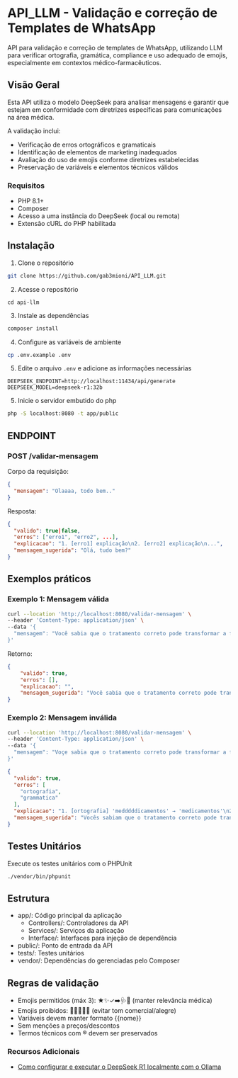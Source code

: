 # **API_LLM - Validação e correção de Templates de WhatsApp**

API para validação e correção de templates de WhatsApp, utilizando LLM para verificar ortografia, gramática, compliance e uso adequado de emojis, especialmente em contextos médico-farmacêuticos.

## **Visão Geral**

Esta API utiliza o modelo DeepSeek para analisar mensagens e garantir que estejam em conformidade com diretrizes específicas para comunicações na área médica. 

A validação inclui:

- Verificação de erros ortográficos e gramaticais
- Identificação de elementos de marketing inadequados
- Avaliação do uso de emojis conforme diretrizes estabelecidas
- Preservação de variáveis e elementos técnicos válidos

### Requisitos

- PHP 8.1+
- Composer
- Acesso a uma instância do DeepSeek (local ou remota)
- Extensão cURL do PHP habilitada
 
## **Instalação**

1. Clone o repositório
```bash
git clone https://github.com/gab3mioni/API_LLM.git
```

2. Acesse o repositório
```
cd api-llm
```

3. Instale as dependências
```bash
composer install
```

4. Configure as variáveis de ambiente
```bash
cp .env.example .env
```

5. Edite o arquivo `.env` e adicione as informações necessárias
```
DEEPSEEK_ENDPOINT=http://localhost:11434/api/generate
DEEPSEEK_MODEL=deepseek-r1:32b
```

5. Inicie o servidor embutido do php
```bash
php -S localhost:8080 -t app/public
```

## **ENDPOINT**

### **POST /validar-mensagem**

Corpo da requisição:

```json
{
  "mensagem": "Olaaaa, todo bem.."
}
```

Resposta:

```json
{
  "valido": true|false,
  "erros": ["erro1", "erro2", ...],
  "explicacao": "1. [erro1] explicação\n2. [erro2] explicação\n...",
  "mensagem_sugerida": "Olá, tudo bem?"
}
```

## **Exemplos práticos**

### **Exemplo 1: Mensagem válida**
```bash
curl --location 'http://localhost:8080/validar-mensagem' \
--header 'Content-Type: application/json' \
--data '{
  "mensagem": "Você sabia que o tratamento correto pode transformar a forma como o TDAH impacta a vida? 🌈 Seja com medicamentos, terapia ou mudanças na rotina, cada passo ajuda. Quer conhecer mais sobre a jornada de tratamento?"
}'
```

Retorno:

```json
{
    "valido": true,
    "erros": [],
    "explicacao": "",
    "mensagem_sugerida": "Você sabia que o tratamento correto pode transformar a forma como o TDAH impacta a vida? 🌈 Seja com medicamentos, terapia ou mudanças na rotina, cada passo ajuda. Quer conhecer mais sobre a jornada de tratamento?"
}
```

### **Exemplo 2: Mensagem inválida**
```bash
curl --location 'http://localhost:8080/validar-mensagem' \
--header 'Content-Type: application/json' \
--data '{
  "mensagem": "Voçe sabia que o tratamento correto pode transformar a forma como o TDAH impacta a vida? 🌈 Seja com medddddicamentos, terapia ou mudanças na rotina, cada passo ajuda. Quer conhecer mais sobre a jornada de tratamento!"
}'
```

```json
{
  "valido": true,
  "erros": [
    "ortografia",
    "grammatica"
  ],
  "explicacao": "1. [ortografia] 'medddddicamentos' → 'medicamentos'\n2. [grammatica] 'Voçe' → 'Vocês'",
  "mensagem_sugerida": "Vocês sabiam que o tratamento correto pode transformar a forma como o TDAH impacta a vida? 🌈 Seja com medicamentos, terapia ou mudanças na rotina, cada passo ajuda. Quer conhecer mais sobre a jornada de tratamento!"
}
```

## **Testes Unitários**

Execute os testes unitários com o PHPUnit

```bash
./vendor/bin/phpunit
```

## **Estrutura**

- app/: Código principal da aplicação
  - Controllers/: Controladores da API
  - Services/: Serviços da aplicação
  - Interface/: Interfaces para injeção de dependência
- public/: Ponto de entrada da API
- tests/: Testes unitários
- vendor/: Dependências do gerenciadas pelo Composer

## **Regras de validação**

- Emojis permitidos (máx 3): ★✨✓➡️🩺📅 (manter relevância médica)
- Emojis proibidos: 🛒🎉🤑💲🚨 (evitar tom comercial/alegre)
- Variáveis devem manter formato {{nome}}
- Sem menções a preços/descontos
- Termos técnicos com ® devem ser preservados

### **Recursos Adicionais**

- [Como configurar e executar o DeepSeek R1 localmente com o Ollama
  ](https://www.datacamp.com/pt/tutorial/deepseek-r1-ollama)
